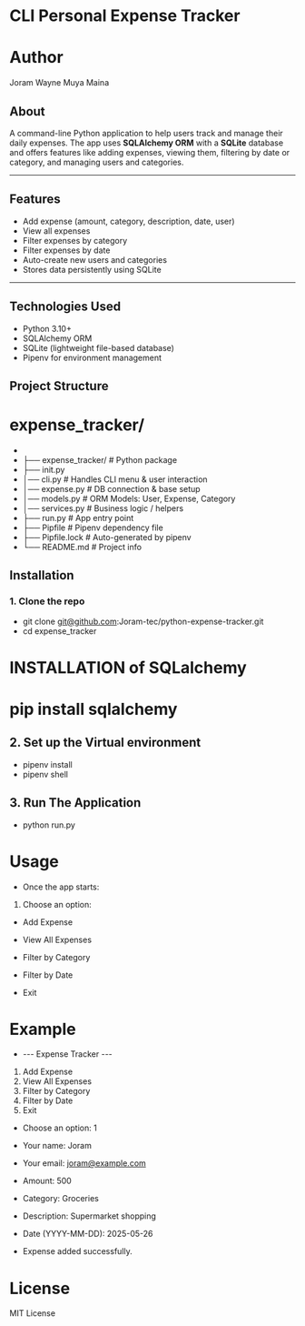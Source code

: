#  CLI Personal Expense Tracker

# Author 
Joram Wayne Muya Maina 

## About 
A command-line Python application to help users track and manage their daily expenses. The app uses **SQLAlchemy ORM** with a **SQLite** database and offers features like adding expenses, viewing them, filtering by date or category, and managing users and categories.

---

##  Features

-  Add expense (amount, category, description, date, user)
-  View all expenses
-  Filter expenses by category
-  Filter expenses by date
-  Auto-create new users and categories
-  Stores data persistently using SQLite

---

##  Technologies Used

- Python 3.10+
- SQLAlchemy ORM
- SQLite (lightweight file-based database)
- Pipenv for environment management


##  Project Structure

# expense_tracker/
- 
- ├── expense_tracker/ # Python package
- ├── init.py
- │── cli.py # Handles CLI menu & user interaction
- │── expense.py # DB connection & base setup
- │── models.py # ORM Models: User, Expense, Category
- │── services.py # Business logic / helpers
- ├── run.py # App entry point
- ├── Pipfile # Pipenv dependency file
- ├── Pipfile.lock # Auto-generated by pipenv
- └── README.md # Project info


##  Installation

### 1. Clone the repo
- git clone git@github.com:Joram-tec/python-expense-tracker.git
- cd expense_tracker

# INSTALLATION of SQLalchemy

# pip install sqlalchemy 


## 2. Set up the Virtual environment
- pipenv install
- pipenv shell


## 3. Run The Application
- python run.py

# Usage                                             
- Once the app starts:
1. Choose an option:
 - Add Expense

 - View All Expenses

 - Filter by Category

 - Filter by Date

 - Exit

# Example
- --- Expense Tracker ---
1. Add Expense
2. View All Expenses
3. Filter by Category
4. Filter by Date
5. Exit

- Choose an option: 1
- Your name: Joram
- Your email: joram@example.com
- Amount: 500
- Category: Groceries
- Description: Supermarket shopping
- Date (YYYY-MM-DD): 2025-05-26

- Expense added successfully.

#  License
MIT License



